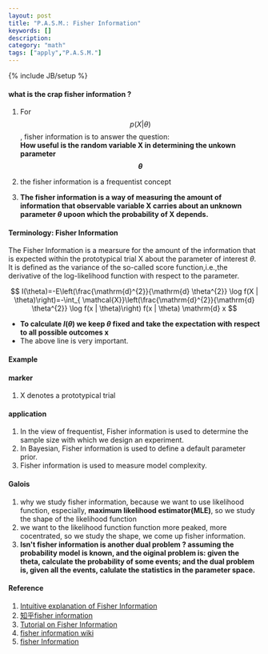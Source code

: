 ```yaml
---
layout: post
title: "P.A.S.M.: Fisher Information"
keywords: []
description: 
category: "math"
tags: ["apply","P.A.S.M."]
---
```

{% include JB/setup %}

#### what is the crap fisher information ?

1. For $$
p(X | \theta)
$$, fisher information is to answer the question: <br />
**How useful is the random variable X in determining the unkown parameter $$\theta$$**


2. the fisher information is a frequentist concept
3. **The fisher information is a way of measuring the amount of information that
   observable variable X carries about an unknown parameter $\theta$ upoon which
   the probability of X depends.**


#### Terminology: Fisher Information
The Fisher Information is a mearsure for the amount of the information that is expected within the
prototypical trial X about the parameter of interest $\theta$. It is defined as the variance of the 
so-called score function,i.e.,the derivative of the log-likelihood function with respect to the parameter.

$$
I(\theta)=-E\left(\frac{\mathrm{d}^{2}}{\mathrm{d} \theta^{2}} \log f(X | \theta)\right)=-\int_{
    \mathcal{X}}\left(\frac{\mathrm{d}^{2}}{\mathrm{d} \theta^{2}} \log f(x | \theta)\right) 
    f(x | \theta) \mathrm{d} x
$$

- **To calculate $I(\theta)$ we keep $\theta$ fixed and take the expectation with
  respect to all possible outcomes x**
- The above line is very important.

#### Example


####  marker
1. X denotes a prototypical trial


#### application
1. In the view of frequentist, Fisher information is used to determine the sample size with which
we design an experiment.
2. In Bayesian, Fisher information is used to define a default parameter prior.
3. Fisher information is used to measure model complexity.



#### Galois
1. why we study fisher information, because we want to use likelihood function,
   especially, **maximum likelihood estimator(MLE)**, so we study the shape of
   the likelihood function
2. we want to the likelihood function function more peaked, more cocentrated, so
   we study the shape, we come up fisher information.
3. **Isn't fisher information is another dual problem ? assuming the probability
   model is known, and the oiginal problem is: given the theta, calculate the
   probability of some events; and the dual problem is, given all the events,
   calulate the statistics in the parameter space.** 
   



#### Reference
1. [Intuitive explanation of Fisher Information](https://www.quora.com/What-is-an-intuitive-explanation-of-Fisher-information)
2. [知乎fisher information](https://www.zhihu.com/question/26561604?sort=created)
3. [Tutorial on Fisher Information](http://www.alexander-ly.com/wp-content/uploads/2014/09/LyEtAlTutorial.pdf)
4. [fisher information wiki](https://en.wikipedia.org/wiki/Fisher_information)
5. [fisher
   Information](https://people.missouristate.edu/songfengzheng/Teaching/MTH541/Lecture%20notes/Fisher_info.pdf)
